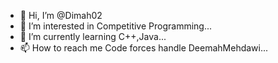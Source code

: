 - 👋 Hi, I’m @Dimah02
- 👀 I’m interested in Competitive Programming...
- 🌱 I’m currently learning C++,Java...
- 📫 How to reach me Code forces handle DeemahMehdawi...

<!---
Dimah02/Dimah02 is a ✨ special ✨ repository because its `README.md` (this file) appears on your GitHub profile.
You can click the Preview link to take a look at your changes.
--->
